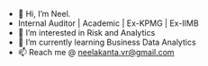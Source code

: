 - 👋 Hi, I’m Neel.
-  Internal Auditor | Academic | Ex-KPMG | Ex-IIMB
- 👀 I’m interested in Risk and Analytics
- 🌱 I’m currently learning Business Data Analytics
- 📫 Reach me @ neelakanta.vr@gmail.com

<!---
Neelvr11/Neelvr11 is a ✨ special ✨ repository because its `README.md` (this file) appears on your GitHub profile.
You can click the Preview link to take a look at your changes.
--->
